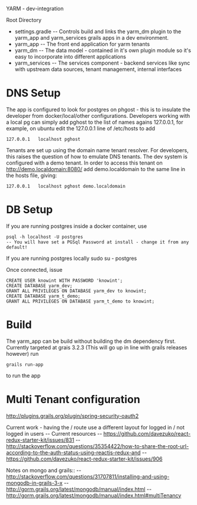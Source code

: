 YARM - dev-integration

Root Directory

* settings.gradle  -- Controls build and links the yarm_dm plugin to the yarm_app and yarm_services grails apps in a dev environment.
* yarm_app -- The front end application for yarm tenants
* yarm_dm -- The data model - contained in it's own plugin module so it's easy to incorporate into different applications
* yarm_services -- The services component - backend services like sync with upstream data sources, tenant management, internal interfaces

# DNS Setup

The app is configured to look for postgres on phgost - this is to insulate the developer from docker/local/other configurations. 
Developers working with a local pg can simply add pghost to the list of names agains 127.0.0.1, for example, on ubuntu edit the 127.0.0.1 line of /etc/hosts  to add

    127.0.0.1	localhost pghost

Tenants are set up using the domain name tenant resolver. For developers, this raises the question of how to emulate DNS tenants. The dev system is configured with a
demo tenant. In order to access this tenant on http://demo.localdomain:8080/ add demo.localdomain to the same line in the hosts file, giving:

    127.0.0.1	localhost pghost demo.localdomain

# DB Setup

If you are running postgres inside a docker container, use

    psql -h localhost -U postgres
    -- You will have set a PGSql Password at install - change it from any default!

If you are running postgres locally sudo su - postgres

Once connected, issue

    CREATE USER knowint WITH PASSWORD 'knowint';
    CREATE DATABASE yarm_dev;
    GRANT ALL PRIVILEGES ON DATABASE yarm_dev to knowint;
    CREATE DATABASE yarm_t_demo;
    GRANT ALL PRIVILEGES ON DATABASE yarm_t_demo to knowint;


# Build

The yarm_app can be build without building the dm dependency first. Currently targeted at grais 3.2.3 (This will go up in line with grails releases however) run

    grails run-app

to run the app

# Multi Tenant configuration

http://plugins.grails.org/plugin/spring-security-oauth2



Current work - having the / route use a different layout for logged in / not logged in users
  -- Current resources
    -- https://github.com/davezuko/react-redux-starter-kit/issues/831
    -- http://stackoverflow.com/questions/35354422/how-to-share-the-root-url-according-to-the-auth-status-using-reactjs-redux-and
    -- https://github.com/davezuko/react-redux-starter-kit/issues/906


Notes on mongo and grails::
    -- http://stackoverflow.com/questions/31707811/installing-and-using-mongodb-in-grails-3-x
    -- http://gorm.grails.org/latest/mongodb/manual/index.html
    -- http://gorm.grails.org/latest/mongodb/manual/index.html#multiTenancy

